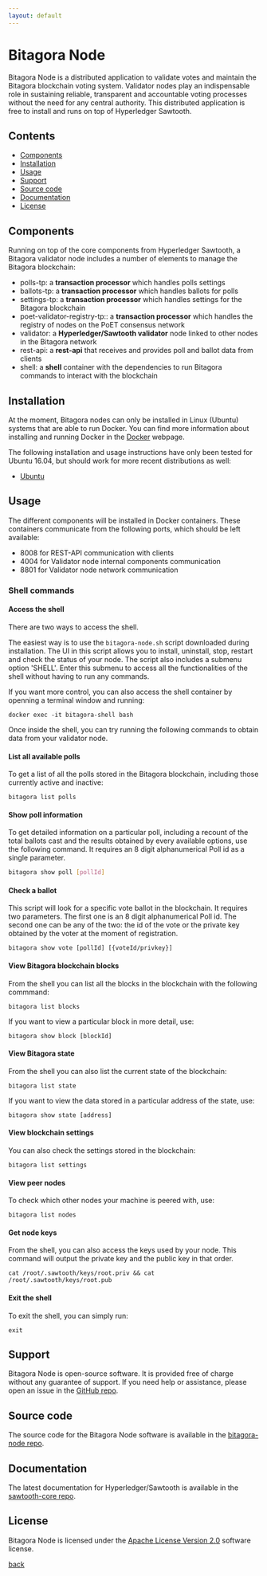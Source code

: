 ```yaml
---
layout: default
---
```

# Bitagora Node

Bitagora Node is a distributed application to validate votes and maintain the Bitagora
blockchain voting system. Validator nodes play an indispensable role in sustaining reliable,
transparent and accountable voting processes without the need for any central
authority. This distributed application is free to install and runs on top of Hyperledger
Sawtooth.

## Contents

- [Components](#components)
- [Installation](#installation)
- [Usage](#usage)
- [Support](#support)
- [Source code](#source-code)
- [Documentation](#documentation)
- [License](#license)

## Components

Running on top of the core components from Hyperledger Sawtooth, a Bitagora validator node
includes a number of elements to manage the Bitagora blockchain:

- polls-tp: a **transaction processor** which handles polls settings
- ballots-tp:  a **transaction processor** which handles ballots for polls
- settings-tp: a **transaction processor** which handles settings for the Bitagora blockchain
- poet-validator-registry-tp:: a **transaction processor** which handles the registry of nodes on the PoET consensus network
- validator: a **Hyperledger/Sawtooth validator** node linked to other nodes in the Bitagora network
- rest-api: a **rest-api** that receives and provides poll and ballot data from clients
- shell: a **shell** container with the dependencies to run Bitagora commands to interact with the blockchain

## Installation

At the moment, Bitagora nodes can only be installed in Linux (Ubuntu) systems that are able to run Docker. 
You can find more information about installing and running Docker in the [Docker](https://www.docker.com/what-docker) webpage.

The following installation and usage instructions have only been tested for Ubuntu 16.04, but should work
for more recent distributions as well:

- [Ubuntu](./ubuntu.md)

## Usage

The different components will be installed in Docker containers. These containers communicate from the following ports, which should be left available:

- 8008 for REST-API communication with clients
- 4004 for Validator node internal components communication
- 8801 for Validator node network communication

### Shell commands

#### Access the shell

There are two ways to access the shell. 

The easiest way is to use the `bitagora-node.sh` script downloaded during installation. The UI in this script allows you to install, uninstall, stop, restart and check the status of your node. The script also includes a submenu option 'SHELL'. Enter this submenu to access all the functionalities of the shell without having to run any commands.

If you want more control, you can also access the shell container by openning a terminal window and running:

```
docker exec -it bitagora-shell bash
```

Once inside the shell, you can try running the following commands to obtain data from your validator node.

#### List all available polls

To get a list of all the polls stored in the Bitagora blockchain, including those currently active and inactive:

```
bitagora list polls
```

#### Show poll information

To get detailed information on a particular poll, including a recount of the total ballots cast and the results obtained by every available options, use the following command. It requires an 8 digit alphanumerical Poll id as a single parameter.

```bash
bitagora show poll [pollId]
```

#### Check a ballot

This script will look for a specific vote ballot in the blockchain. It requires two parameters.
The first one is an 8 digit alphanumerical Poll id. The second one can be any of the two: 
the id of the vote or the private key obtained by the voter at the moment of registration.

```
bitagora show vote [pollId] [{voteId/privkey}]
```

#### View Bitagora blockchain blocks

From the shell you can list all the blocks in the blockchain with the following commmand:

```
bitagora list blocks
```

If you want to view a particular block in more detail, use:

```
bitagora show block [blockId] 
```

#### View Bitagora state

From the shell you can also list the current state of the blockchain:

```
bitagora list state
```

If you want to view the data stored in a particular address of the state, use:

```
bitagora show state [address]
```

#### View blockchain settings

You can also check the settings stored in the blockchain:

```
bitagora list settings
```

#### View peer nodes

To check which other nodes your machine is peered with, use:

```
bitagora list nodes
```

#### Get node keys

From the shell, you can also access the keys used by your node. This command will output
the private key and the public key in that order.

```
cat /root/.sawtooth/keys/root.priv && cat /root/.sawtooth/keys/root.pub
```

#### Exit the shell

To exit the shell, you can simply run:

```
exit
```

## Support

Bitagora Node is open-source software. It is provided free of charge without
any guarantee of support. If you need help or assistance, please open an issue
in the [GitHub repo](https://github.com/Bitagora/bitagora-node/issues).

## Source code

The source code for the Bitagora Node software is available in the
[bitagora-node repo](https://github.com/bitagora/bitagora-node).

## Documentation

The latest documentation for Hyperledger/Sawtooth is available in the
[sawtooth-core repo](https://github.com/hyperledger/sawtooth-core).

## License

Bitagora Node is licensed under the [Apache License Version 2.0](http://www.apache.org/licenses/LICENSE-2.0)
software license.

[back](../../.)
